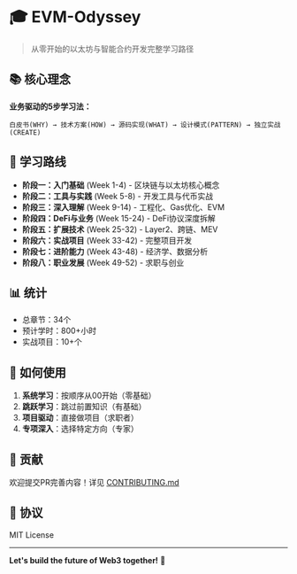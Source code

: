 # 🎓 EVM-Odyssey

> 从零开始的以太坊与智能合约开发完整学习路径

## 📚 核心理念

**业务驱动的5步学习法：**
```
白皮书(WHY) → 技术方案(HOW) → 源码实现(WHAT) → 设计模式(PATTERN) → 独立实战(CREATE)
```

## 🎯 学习路线

- **阶段一：入门基础** (Week 1-4) - 区块链与以太坊核心概念
- **阶段二：工具与实践** (Week 5-8) - 开发工具与代币实战
- **阶段三：深入理解** (Week 9-14) - 工程化、Gas优化、EVM
- **阶段四：DeFi与业务** (Week 15-24) - DeFi协议深度拆解
- **阶段五：扩展技术** (Week 25-32) - Layer2、跨链、MEV
- **阶段六：实战项目** (Week 33-42) - 完整项目开发
- **阶段七：进阶能力** (Week 43-48) - 经济学、数据分析
- **阶段八：职业发展** (Week 49-52) - 求职与创业

## 📊 统计

- 总章节：34个
- 预计学时：800+小时
- 实战项目：10+个

## 🚀 如何使用

1. **系统学习**：按顺序从00开始（零基础）
2. **跳跃学习**：跳过前置知识（有基础）
3. **项目驱动**：直接做项目（求职者）
4. **专项深入**：选择特定方向（专家）

## 🤝 贡献

欢迎提交PR完善内容！详见 [CONTRIBUTING.md](CONTRIBUTING.md)

## 📄 协议

MIT License

---

**Let's build the future of Web3 together!** 💎



